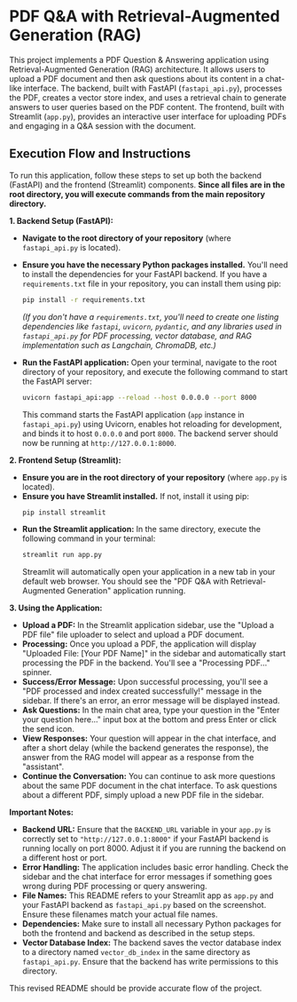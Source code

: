 # PDF Q&A with Retrieval-Augmented Generation (RAG)

This project implements a PDF Question & Answering application using Retrieval-Augmented Generation (RAG) architecture. It allows users to upload a PDF document and then ask questions about its content in a chat-like interface. The backend, built with FastAPI (`fastapi_api.py`), processes the PDF, creates a vector store index, and uses a retrieval chain to generate answers to user queries based on the PDF content. The frontend, built with Streamlit (`app.py`), provides an interactive user interface for uploading PDFs and engaging in a Q&A session with the document.

## Execution Flow and Instructions

To run this application, follow these steps to set up both the backend (FastAPI) and the frontend (Streamlit) components.  **Since all files are in the root directory, you will execute commands from the main repository directory.**

**1. Backend Setup (FastAPI):**

*   **Navigate to the root directory of your repository** (where `fastapi_api.py` is located).
*   **Ensure you have the necessary Python packages installed.** You'll need to install the dependencies for your FastAPI backend.  If you have a `requirements.txt` file in your repository, you can install them using pip:
    ```bash
    pip install -r requirements.txt
    ```
    *(If you don't have a `requirements.txt`, you'll need to create one listing dependencies like `fastapi`, `uvicorn`, `pydantic`, and any libraries used in `fastapi_api.py` for PDF processing, vector database, and RAG implementation such as Langchain, ChromaDB, etc.)*

*   **Run the FastAPI application:** Open your terminal, navigate to the root directory of your repository, and execute the following command to start the FastAPI server:
    ```bash
    uvicorn fastapi_api:app --reload --host 0.0.0.0 --port 8000
    ```
    This command starts the FastAPI application (`app` instance in `fastapi_api.py`) using Uvicorn, enables hot reloading for development, and binds it to host `0.0.0.0` and port `8000`.  The backend server should now be running at `http://127.0.0.1:8000`.

**2. Frontend Setup (Streamlit):**

*   **Ensure you are in the root directory of your repository** (where `app.py` is located).
*   **Ensure you have Streamlit installed.** If not, install it using pip:
    ```bash
    pip install streamlit
    ```
*   **Run the Streamlit application:** In the same directory, execute the following command in your terminal:
    ```bash
    streamlit run app.py
    ```
    Streamlit will automatically open your application in a new tab in your default web browser.  You should see the "PDF Q&A with Retrieval-Augmented Generation" application running.

**3. Using the Application:**

*   **Upload a PDF:** In the Streamlit application sidebar, use the "Upload a PDF file" file uploader to select and upload a PDF document.
*   **Processing:** Once you upload a PDF, the application will display "Uploaded File: \[Your PDF Name]" in the sidebar and automatically start processing the PDF in the backend. You'll see a "Processing PDF..." spinner.
*   **Success/Error Message:** Upon successful processing, you'll see a "PDF processed and index created successfully!" message in the sidebar. If there's an error, an error message will be displayed instead.
*   **Ask Questions:** In the main chat area, type your question in the "Enter your question here..." input box at the bottom and press Enter or click the send icon.
*   **View Responses:** Your question will appear in the chat interface, and after a short delay (while the backend generates the response), the answer from the RAG model will appear as a response from the "assistant".
*   **Continue the Conversation:** You can continue to ask more questions about the same PDF document in the chat interface. To ask questions about a different PDF, simply upload a new PDF file in the sidebar.

**Important Notes:**

*   **Backend URL:** Ensure that the `BACKEND_URL` variable in your `app.py` is correctly set to `"http://127.0.0.1:8000"` if your FastAPI backend is running locally on port 8000. Adjust it if you are running the backend on a different host or port.
*   **Error Handling:** The application includes basic error handling. Check the sidebar and the chat interface for error messages if something goes wrong during PDF processing or query answering.
*   **File Names:** This README refers to your Streamlit app as `app.py` and your FastAPI backend as `fastapi_api.py` based on the screenshot.  Ensure these filenames match your actual file names.
*   **Dependencies:** Make sure to install all necessary Python packages for both the frontend and backend as described in the setup steps.
*   **Vector Database Index:** The backend saves the vector database index to a directory named `vector_db_index` in the same directory as `fastapi_api.py`. Ensure that the backend has write permissions to this directory.


This revised README should be provide accurate flow of the project.  
